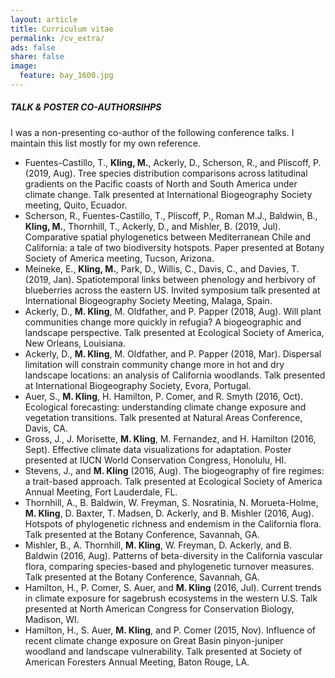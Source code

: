 ```yaml
---
layout: article
title: Curriculum vitae
permalink: /cv_extra/
ads: false
share: false
image:
  feature: bay_1600.jpg
---
```



##### TALK & POSTER CO-AUTHORSIHPS

I was a non-presenting co-author of the following conference talks. I maintain this list mostly for my own reference.

* Fuentes-Castillo, T., **Kling, M.**, Ackerly, D., Scherson, R., and Pliscoff, P. (2019, Aug). Tree species distribution comparisons across latitudinal gradients on the Pacific coasts of North and South America under climate change. Talk presented at International Biogeography Society meeting, Quito, Ecuador.
* Scherson, R., Fuentes-Castillo, T., Pliscoff, P., Roman M.J., Baldwin, B., **Kling, M.**, Thornhill, T., Ackerly, D., and Mishler, B. (2019, Jul). Comparative spatial phylogenetics between Mediterranean Chile and California: a tale of two biodiversity hotspots. Paper presented at Botany Society of America meeting, Tucson, Arizona.
* Meineke, E., **Kling, M.**, Park, D., Willis, C., Davis, C., and Davies, T. (2019, Jan). Spatiotemporal links between phenology and herbivory of blueberries across the eastern US. Invited symposium talk presented at International Biogeography Society Meeting, Malaga, Spain.
* Ackerly, D., **M. Kling**, M. Oldfather, and P. Papper (2018, Aug). Will plant communities change more quickly in refugia? A biogeographic and landscape perspective. Talk presented at Ecological Society of America, New Orleans, Louisiana.
* Ackerly, D., **M. Kling**, M. Oldfather, and P. Papper (2018, Mar). Dispersal limitation will constrain community change more in hot and dry landscape locations: an analysis of California woodlands. Talk presented at International Biogeography Society, Evora, Portugal.
* Auer, S., **M. Kling**, H. Hamilton, P. Comer, and R. Smyth (2016, Oct). Ecological forecasting: understanding climate change exposure and vegetation transitions. Talk presented at Natural Areas Conference, Davis, CA.
* Gross, J., J. Morisette, **M. Kling**, M. Fernandez, and H. Hamilton (2016, Sept). Effective climate data visualizations for adaptation. Poster presented at IUCN World Conservation Congress, Honolulu, HI.
* Stevens, J., and **M. Kling** (2016, Aug). The biogeography of fire regimes: a trait-based approach. Talk presented at Ecological Society of America Annual Meeting, Fort Lauderdale, FL.
* Thornhill, A., B. Baldwin, W. Freyman, S. Nosratinia, N. Morueta-Holme, **M. Kling**,  D. Baxter, T. Madsen, D. Ackerly, and B. Mishler (2016, Aug). Hotspots of phylogenetic richness and endemism in the California flora. Talk presented at the Botany Conference, Savannah, GA.
* Mishler, B., A. Thornhill, **M. Kling**, W. Freyman, D. Ackerly, and B. Baldwin (2016, Aug). Patterns of beta-diversity in the California vascular flora, comparing species-based and phylogenetic turnover measures. Talk presented at the Botany Conference, Savannah, GA.
* Hamilton, H., P. Comer, S. Auer, and **M. Kling** (2016, Jul).  Current trends in climate exposure for sagebrush ecosystems in the western U.S. Talk presented at North American Congress for Conservation Biology, Madison, WI.
* Hamilton, H., S. Auer, **M. Kling**, and P. Comer (2015, Nov).  Influence of recent climate change exposure on Great Basin pinyon-juniper woodland and landscape vulnerability. Talk presented at Society of American Foresters Annual Meeting, Baton Rouge, LA.
